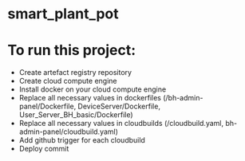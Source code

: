 # smart_plant_pot

# To run this project:
- Create artefact registry repository
- Create cloud compute engine
- Install docker on your cloud compute engine
- Replace all necessary values in dockerfiles (/bh-admin-panel/Dockerfile, DeviceServer/Dockerfile, User_Server_BH_basic/Dockerfile)
- Replace all necessary values in cloudbuilds (/cloudbuild.yaml, bh-admin-panel/cloudbuild.yaml)
- Add github trigger for each cloudbuild
- Deploy commit
